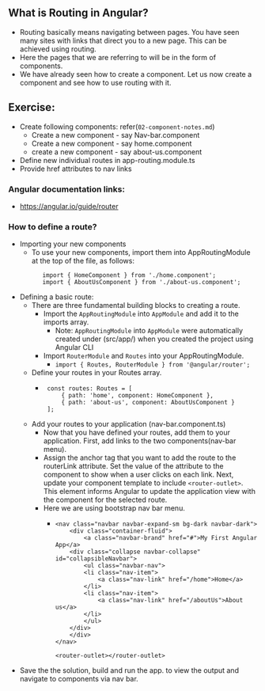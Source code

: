 ## What is Routing in Angular?
- Routing basically means navigating between pages. You have seen many sites with links that direct you to a new page. This can be achieved using routing.
- Here the pages that we are referring to will be in the form of components.
- We have already seen how to create a component. Let us now create a component and see how to use routing with it.

## Exercise:
- Create following components: refer(`02-component-notes.md`)
  - Create a new component - say Nav-bar.component
  - Create a new component - say home.component
  - create a new component - say about-us.component
- Define new individual routes in app-routing.module.ts
- Provide href attributes to nav links

### Angular documentation links:
- https://angular.io/guide/router

### How to define a route?
- Importing your new components
  - To use your new components, import them into AppRoutingModule at the top of the file, as follows:
     ```
        import { HomeComponent } from './home.component';
        import { AboutUsComponent } from './about-us.component';
     ```
- Defining a basic route:
  - There are three fundamental building blocks to creating a route.
    - Import the `AppRoutingModule` into `AppModule` and add it to the imports array.
      - Note: `AppRoutingModule` into `AppModule` were automatically created under (src/app/) when you created the project using Angular CLI
    - Import `RouterModule` and `Routes` into your AppRoutingModule.
       - ```import { Routes, RouterModule } from '@angular/router';```
   - Define your routes in your Routes array.
     - ```
        const routes: Routes = [
            { path: 'home', component: HomeComponent },
            { path: 'about-us', component: AboutUsComponent }
        ];
    - Add your routes to your application (nav-bar.component.ts)
        - Now that you have defined your routes, add them to your application. First, add links to the two components(nav-bar menu). 
        - Assign the anchor tag that you want to add the route to the routerLink attribute. Set the value of the attribute to the component to show when a user clicks on each link. Next, update your component template to include `<router-outlet>`. This element informs Angular to update the application view with the component for the selected route.
        - Here we are using bootstrap nav bar menu.
          - ```
            <nav class="navbar navbar-expand-sm bg-dark navbar-dark">
                <div class="container-fluid">
                    <a class="navbar-brand" href="#">My First Angular App</a>
                <div class="collapse navbar-collapse" id="collapsibleNavbar">
                    <ul class="navbar-nav">
                    <li class="nav-item">
                        <a class="nav-link" href="/home">Home</a>
                    </li>  
                    <li class="nav-item">
                        <a class="nav-link" href="/aboutUs">About us</a>
                    </li>  
                    </ul>
                </div>
                </div>
            </nav>

            <router-outlet></router-outlet>
            ```
- Save the the solution, build and run the app. to view the output and navigate to components via nav bar.